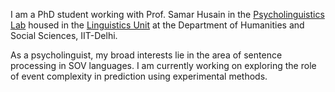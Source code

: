 I am a PhD student working with Prof. Samar Husain in the [Psycholinguistics Lab](https://web.iitd.ac.in/~samar/lab.html) housed in the [Linguistics Unit](https://sites.google.com/view/iit-delhi-linguistics) at the Department of Humanities and Social Sciences, IIT-Delhi.

As a psycholinguist, my broad interests lie in the area of sentence processing in SOV languages. I am currently working on exploring the role of event complexity in prediction using experimental methods.
